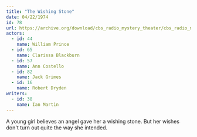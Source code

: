 ```yaml
---
title: "The Wishing Stone"
date: 04/22/1974
id: 78
url: https://archive.org/download/cbs_radio_mystery_theater/cbs_radio_mystery_theater-0051-0100.zip/cbs_radio_mystery_theater-0051-0100%2Fcbsrmt_0078_the_wishing_stone.mp3
actors:  
  - id: 44
    name: William Prince  
  - id: 65
    name: Clarissa Blackburn  
  - id: 57
    name: Ann Costello  
  - id: 82
    name: Jack Grimes  
  - id: 16
    name: Robert Dryden
writers:  
  - id: 38
    name: Ian Martin
---
```

A young girl believes an angel gave her a wishing stone. But her wishes don't turn out quite the way she intended.